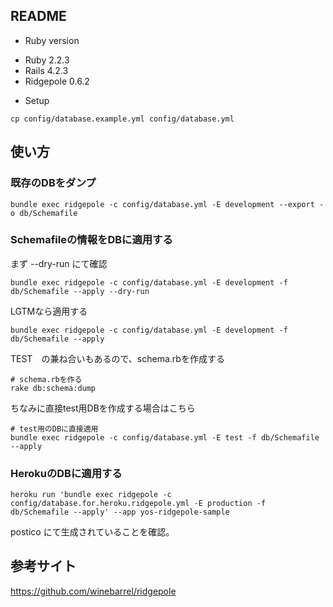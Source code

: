 ## README

* Ruby version

- Ruby 2.2.3
- Rails 4.2.3
- Ridgepole 0.6.2

* Setup

```
cp config/database.example.yml config/database.yml
```

## 使い方

### 既存のDBをダンプ

```
bundle exec ridgepole -c config/database.yml -E development --export -o db/Schemafile
```

### Schemafileの情報をDBに適用する

まず --dry-run にて確認

```
bundle exec ridgepole -c config/database.yml -E development -f db/Schemafile --apply --dry-run
```

LGTMなら適用する

```
bundle exec ridgepole -c config/database.yml -E development -f db/Schemafile --apply
```

TEST　の兼ね合いもあるので、schema.rbを作成する

```
# schema.rbを作る
rake db:schema:dump
```

ちなみに直接test用DBを作成する場合はこちら
```
# test用のDBに直接適用
bundle exec ridgepole -c config/database.yml -E test -f db/Schemafile --apply
```

### HerokuのDBに適用する

```
heroku run 'bundle exec ridgepole -c config/database.for.heroku.ridgepole.yml -E production -f db/Schemafile --apply' --app yos-ridgepole-sample
```

postico にて生成されていることを確認。

## 参考サイト

https://github.com/winebarrel/ridgepole
